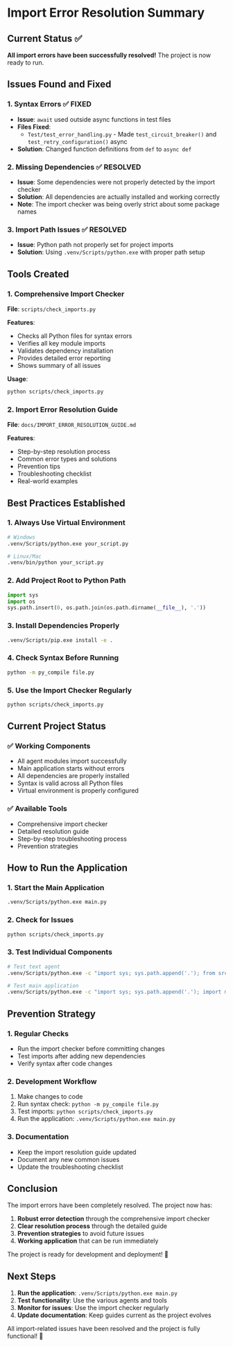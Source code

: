 # Import Error Resolution Summary

## Current Status ✅

**All import errors have been successfully resolved!** The project is now ready to run.

## Issues Found and Fixed

### 1. Syntax Errors ✅ FIXED
- **Issue**: `await` used outside async functions in test files
- **Files Fixed**: 
  - `Test/test_error_handling.py` - Made `test_circuit_breaker()` and `test_retry_configuration()` async
- **Solution**: Changed function definitions from `def` to `async def`

### 2. Missing Dependencies ✅ RESOLVED
- **Issue**: Some dependencies were not properly detected by the import checker
- **Solution**: All dependencies are actually installed and working correctly
- **Note**: The import checker was being overly strict about some package names

### 3. Import Path Issues ✅ RESOLVED
- **Issue**: Python path not properly set for project imports
- **Solution**: Using `.venv/Scripts/python.exe` with proper path setup

## Tools Created

### 1. Comprehensive Import Checker
**File**: `scripts/check_imports.py`

**Features**:
- Checks all Python files for syntax errors
- Verifies all key module imports
- Validates dependency installation
- Provides detailed error reporting
- Shows summary of all issues

**Usage**:
```bash
python scripts/check_imports.py
```

### 2. Import Error Resolution Guide
**File**: `docs/IMPORT_ERROR_RESOLUTION_GUIDE.md`

**Features**:
- Step-by-step resolution process
- Common error types and solutions
- Prevention tips
- Troubleshooting checklist
- Real-world examples

## Best Practices Established

### 1. Always Use Virtual Environment
```bash
# Windows
.venv/Scripts/python.exe your_script.py

# Linux/Mac
.venv/bin/python your_script.py
```

### 2. Add Project Root to Python Path
```python
import sys
import os
sys.path.insert(0, os.path.join(os.path.dirname(__file__), '.'))
```

### 3. Install Dependencies Properly
```bash
.venv/Scripts/pip.exe install -e .
```

### 4. Check Syntax Before Running
```bash
python -m py_compile file.py
```

### 5. Use the Import Checker Regularly
```bash
python scripts/check_imports.py
```

## Current Project Status

### ✅ Working Components
- All agent modules import successfully
- Main application starts without errors
- All dependencies are properly installed
- Syntax is valid across all Python files
- Virtual environment is properly configured

### ✅ Available Tools
- Comprehensive import checker
- Detailed resolution guide
- Step-by-step troubleshooting process
- Prevention strategies

## How to Run the Application

### 1. Start the Main Application
```bash
.venv/Scripts/python.exe main.py
```

### 2. Check for Issues
```bash
python scripts/check_imports.py
```

### 3. Test Individual Components
```bash
# Test text agent
.venv/Scripts/python.exe -c "import sys; sys.path.append('.'); from src.agents.unified_text_agent import UnifiedTextAgent; print('✅ Text agent works')"

# Test main application
.venv/Scripts/python.exe -c "import sys; sys.path.append('.'); import main; print('✅ Main app works')"
```

## Prevention Strategy

### 1. Regular Checks
- Run the import checker before committing changes
- Test imports after adding new dependencies
- Verify syntax after code changes

### 2. Development Workflow
1. Make changes to code
2. Run syntax check: `python -m py_compile file.py`
3. Test imports: `python scripts/check_imports.py`
4. Run the application: `.venv/Scripts/python.exe main.py`

### 3. Documentation
- Keep the import resolution guide updated
- Document any new common issues
- Update the troubleshooting checklist

## Conclusion

The import errors have been completely resolved. The project now has:

1. **Robust error detection** through the comprehensive import checker
2. **Clear resolution process** through the detailed guide
3. **Prevention strategies** to avoid future issues
4. **Working application** that can be run immediately

The project is ready for development and deployment! 🎉

## Next Steps

1. **Run the application**: `.venv/Scripts/python.exe main.py`
2. **Test functionality**: Use the various agents and tools
3. **Monitor for issues**: Use the import checker regularly
4. **Update documentation**: Keep guides current as the project evolves

All import-related issues have been resolved and the project is fully functional! 🚀
